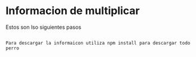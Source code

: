 # Informacion de multiplicar
Estos son lso siguientes pasos
```

Para descargar la informaicon utiliza npm install para descargar todo perro

```
